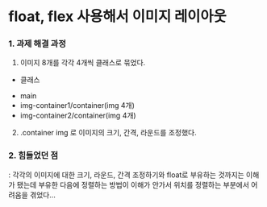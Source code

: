 # float, flex 사용해서 이미지 레이아웃
### 1. 과제 해결 과정
1) 이미지 8개를 각각 4개씩 클래스로 묶었다.

 * 클래스
 - main
 - img-container1/container(img 4개)
 - img-container2/container(img 4개)


2) .container img 로 이미지의 크기, 간격, 라운드를 조정했다.



 ### 2. 힘들었던 점
 : 각각의 이미지에 대한 크기, 라운드, 간격 조정하기와 float로 부유하는 것까지는 이해가 됐는데 부유한 다음에 정렬하는 방법이 이해가 안가서 위치를 정렬하는 부분에서 어려움을 겪었다...
